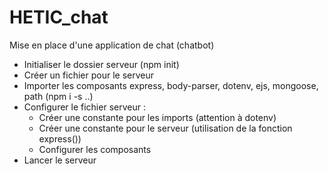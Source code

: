# HETIC_chat

Mise en place d'une application de chat (chatbot)

- Initialiser le dossier serveur (npm init)
- Créer un fichier pour le serveur
- Importer les composants express, body-parser, dotenv, ejs, mongoose, path (npm i -s ..)
- Configurer le fichier serveur : 
    - Créer une constante pour les imports (attention à dotenv)
    - Créer une constante pour le serveur (utilisation de la fonction express())
    - Configurer les composants
- Lancer le serveur